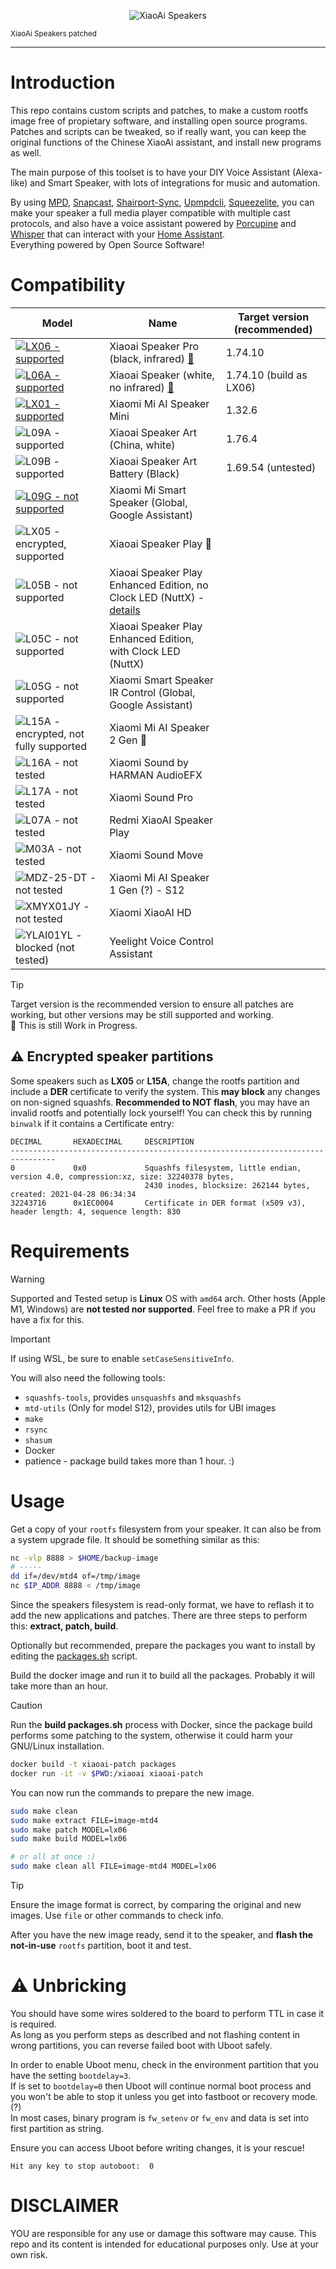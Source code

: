 
<p align="center">
  <img src="research/speakers.jpg" alt="XiaoAi Speakers">
  <p><small>XiaoAi Speakers patched</small></p>
</p>

------------

# Introduction

This repo contains custom scripts and patches, to make a custom rootfs image free of propietary software, and installing open source programs.  
Patches and scripts can be tweaked, so if really want, you can keep the original functions of the Chinese XiaoAi assistant, and install new programs as well.

The main purpose of this toolset is to have your DIY Voice Assistant (Alexa-like) and Smart Speaker, with lots of integrations for music and automation.

By using [MPD], [Snapcast], [Shairport-Sync], [Upmpdcli], [Squeezelite], you can make your speaker a full media player compatible with multiple cast protocols,
and also have a voice assistant powered by [Porcupine] and [Whisper] that can interact with your [Home Assistant].  
Everything powered by Open Source Software!

[MPD]: https://www.musicpd.org/
[Snapcast]: https://github.com/badaix/snapcast
[Shairport-Sync]: https://github.com/mikebrady/shairport-sync
[Upmpdcli]: https://www.lesbonscomptes.com/upmpdcli/
[Squeezelite]: https://github.com/ralph-irving/squeezelite
[Porcupine]: https://github.com/Picovoice/porcupine
[Whisper]: https://github.com/home-assistant/addons/tree/master/whisper
[Home Assistant]: https://www.home-assistant.io/

# Compatibility

| Model | Name | Target version (recommended) |
|-------|------|------------------------------|
| [![LX06 - supported][LX06]](./research/lx06/) | Xiaoai Speaker Pro (black, infrared) [📝](./research/lx06/) | 1.74.10 |
| [![L06A - supported][L06A]](./research/lx06/) | Xiaoai Speaker (white, no infrared) [📝](./research/lx06/) | 1.74.10 (build as LX06) |
| [![LX01 - supported][LX01]](./research/lx01/) | Xiaomi Mi AI Speaker Mini | 1.32.6 |
| ![L09A - supported][L09A] | Xiaoai Speaker Art (China, white) | 1.76.4 |
| ![L09B - supported][L09B] | Xiaoai Speaker Art Battery (Black) | 1.69.54 (untested) |
| [![L09G - not supported][L09G]](./research/l09g/) | Xiaomi Mi Smart Speaker (Global, Google Assistant) | |
| ![LX05 - encrypted, supported][LX05] | Xiaoai Speaker Play 🔐 | |
| ![L05B - not supported][L05B] | Xiaoai Speaker Play Enhanced Edition, no Clock LED (NuttX) - [details](https://github.com/duhow/xiaoai-patch/issues/19) | |
| ![L05C - not supported][L05C] | Xiaoai Speaker Play Enhanced Edition, with Clock LED (NuttX) | |
| ![L05G - not supported][L05G] | Xiaomi Smart Speaker IR Control (Global, Google Assistant) | |
| ![L15A - encrypted, not fully supported][L15A] | Xiaomi Mi AI Speaker 2 Gen 🔐 | |
| ![L16A - not tested][L16A] | Xiaomi Sound by HARMAN AudioEFX | |
| ![L17A - not tested][L17A] | Xiaomi Sound Pro | |
| ![L07A - not tested][L07A] | Redmi XiaoAI Speaker Play | |
| ![M03A - not tested][M03A] | Xiaomi Sound Move | |
| ![MDZ-25-DT - not tested][MDZ-25-DT] | Xiaomi Mi AI Speaker 1 Gen (?) - S12 | |
| ![XMYX01JY - not tested][XMYX01JY] | Xiaomi XiaoAI HD | |
| ![YLAI01YL - blocked (not tested)][YLAI01YL] | Yeelight Voice Control Assistant | |

[LX06]: https://img.shields.io/badge/LX06-green?style=for-the-badge
[L06A]: https://img.shields.io/badge/L06A-green?style=for-the-badge
[LX01]: https://img.shields.io/badge/LX01-green?style=for-the-badge
[L09A]: https://img.shields.io/badge/L09A-green?style=for-the-badge
[L09B]: https://img.shields.io/badge/L09B-green?style=for-the-badge
[L09G]: https://img.shields.io/badge/L09G-red?style=for-the-badge
[LX05]: https://img.shields.io/badge/LX05-yellowgreen?style=for-the-badge
[L05B]: https://img.shields.io/badge/L05B-red?style=for-the-badge
[L05C]: https://img.shields.io/badge/L05C-red?style=for-the-badge
[L05G]: https://img.shields.io/badge/L05G-red?style=for-the-badge
[L15A]: https://img.shields.io/badge/L15A-yellow?style=for-the-badge
[L16A]: https://img.shields.io/badge/L16A-lightgrey?style=for-the-badge
[L17A]: https://img.shields.io/badge/L17A-lightgrey?style=for-the-badge
[L07A]: https://img.shields.io/badge/L07A-lightgrey?style=for-the-badge
[M03A]: https://img.shields.io/badge/M03A-lightgrey?style=for-the-badge
[MDZ-25-DT]: https://img.shields.io/badge/MDZ--25--DT-lightgrey?style=for-the-badge
[XMYX01JY]: https://img.shields.io/badge/XMYX01JY-lightgrey?style=for-the-badge
[YLAI01YL]: https://img.shields.io/badge/YLAI01YL-lightgrey?style=for-the-badge

> [!TIP]  
> Target version is the recommended version to ensure all patches are working,
  but other versions may be still supported and working.  
> :wrench: This is still Work in Progress.

## :warning: Encrypted speaker partitions

Some speakers such as **LX05** or **L15A**, change the rootfs partition and include a **DER** certificate to verify the system.
This **may block** any changes on non-signed squashfs. **Recommended to NOT flash**, you may have an invalid rootfs and potentially lock yourself!
You can check this by running `binwalk` if it contains a Certificate entry:

```
DECIMAL       HEXADECIMAL     DESCRIPTION
--------------------------------------------------------------------------------
0             0x0             Squashfs filesystem, little endian, version 4.0, compression:xz, size: 32240378 bytes,
                              2430 inodes, blocksize: 262144 bytes, created: 2021-04-28 06:34:34
32243716      0x1EC0004       Certificate in DER format (x509 v3), header length: 4, sequence length: 830
```


# Requirements

> [!WARNING]  
> Supported and Tested setup is **Linux** OS with `amd64` arch.
  Other hosts (Apple M1, Windows) are **not tested nor supported**.
  Feel free to make a PR if you have a fix for this.

> [!IMPORTANT]  
> If using WSL, be sure to enable `setCaseSensitiveInfo`.

You will also need the following tools:

- `squashfs-tools`, provides `unsquashfs` and `mksquashfs`
- `mtd-utils` (Only for model S12), provides utils for UBI images
- `make`
- `rsync`
- `shasum`
- Docker
- patience - package build takes more than 1 hour. :)

# Usage

Get a copy of your `rootfs` filesystem from your speaker. It can also be from a system upgrade file.
It should be something similar as this:

```bash
nc -vlp 8888 > $HOME/backup-image
# -----
dd if=/dev/mtd4 of=/tmp/image
nc $IP_ADDR 8888 < /tmp/image
```

Since the speakers filesystem is read-only format, we have to reflash it to add the new applications and patches.
There are three steps to perform this: **extract, patch, build**.

Optionally but recommended, prepare the packages you want to install by editing the [packages.sh] script.

[packages.sh]: https://github.com/duhow/xiaoai-patch/blob/master/packages.sh#L657

Build the docker image and run it to build all the packages. Probably it will take more than an hour.

> [!CAUTION]  
> Run the **build packages.sh** process with Docker, since the package build performs some patching to the system, otherwise it could harm your GNU/Linux installation.

```bash
docker build -t xiaoai-patch packages
docker run -it -v $PWD:/xiaoai xiaoai-patch
```

You can now run the commands to prepare the new image.

```bash
sudo make clean
sudo make extract FILE=image-mtd4
sudo make patch MODEL=lx06
sudo make build MODEL=lx06

# or all at once :)
sudo make clean all FILE=image-mtd4 MODEL=lx06
```

> [!TIP]  
> Ensure the image format is correct, by comparing the original and new images. Use `file` or other commands to check info.

After you have the new image ready, send it to the speaker, and **flash the not-in-use** `rootfs` partition, boot it and test.

# :warning: Unbricking

You should have some wires soldered to the board to perform TTL in case it is required.  
As long as you perform steps as described and not flashing content in wrong partitions, you can reverse failed boot with Uboot safely.

In order to enable Uboot menu, check in the environment partition that you have the setting `bootdelay=3`.  
If is set to `bootdelay=0` then Uboot will continue normal boot process and you won't be able to stop it unless you get into fastboot or recovery mode. (?)  
In most cases, binary program is `fw_setenv` or `fw_env` and data is set into first partition as string.

Ensure you can access Uboot before writing changes, it is your rescue!

```
Hit any key to stop autoboot:  0
```

# DISCLAIMER
YOU are responsible for any use or damage this software may cause. This repo and its content is intended for educational purposes only. Use at your own risk.
